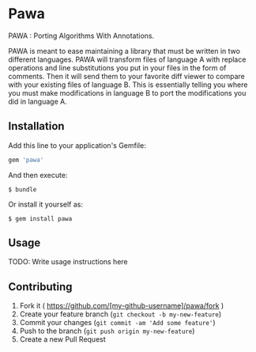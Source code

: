 # Pawa

PAWA : Porting Algorithms With Annotations. 

PAWA is meant to ease maintaining a library that must be written in two different languages. PAWA will transform files of language A with replace operations and line substitutions you put in your files in the form of comments. Then it will send them to your favorite diff viewer to compare with your existing files of language B. This is essentially telling you where you must make modifications in language B to port the modifications you did in language A.

## Installation

Add this line to your application's Gemfile:

```ruby
gem 'pawa'
```

And then execute:

    $ bundle

Or install it yourself as:

    $ gem install pawa

## Usage

TODO: Write usage instructions here

## Contributing

1. Fork it ( https://github.com/[my-github-username]/pawa/fork )
2. Create your feature branch (`git checkout -b my-new-feature`)
3. Commit your changes (`git commit -am 'Add some feature'`)
4. Push to the branch (`git push origin my-new-feature`)
5. Create a new Pull Request
